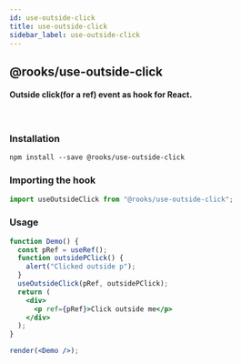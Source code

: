 ```yaml
---
id: use-outside-click
title: use-outside-click
sidebar_label: use-outside-click
---
```


## @rooks/use-outside-click

#### Outside click(for a ref) event as hook for React.

<br/>

   



### Installation

    npm install --save @rooks/use-outside-click

### Importing the hook

```javascript
import useOutsideClick from "@rooks/use-outside-click";
```

### Usage

```jsx
function Demo() {
  const pRef = useRef();
  function outsidePClick() {
    alert("Clicked outside p");
  }
  useOutsideClick(pRef, outsidePClick);
  return (
    <div>
      <p ref={pRef}>Click outside me</p>
    </div>
  );
}

render(<Demo />);
```

    